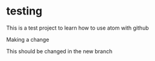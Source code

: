 # testing
This is a test project to learn how to use atom with github

Making a change

This should be changed in the new branch
